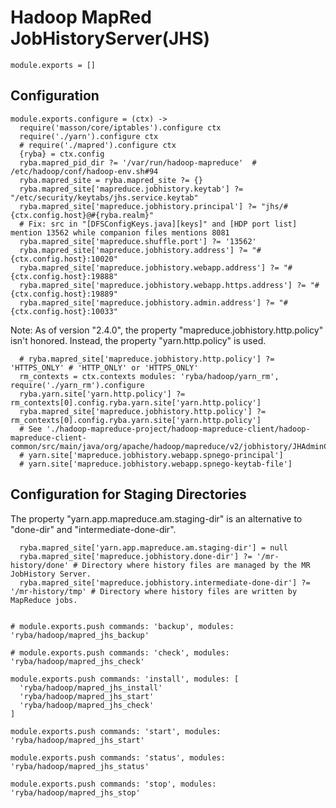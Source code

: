 
# Hadoop MapRed JobHistoryServer(JHS)

    module.exports = []

## Configuration

    module.exports.configure = (ctx) ->
      require('masson/core/iptables').configure ctx
      require('./yarn').configure ctx
      # require('./mapred').configure ctx
      {ryba} = ctx.config
      ryba.mapred_pid_dir ?= '/var/run/hadoop-mapreduce'  # /etc/hadoop/conf/hadoop-env.sh#94
      ryba.mapred_site = ryba.mapred_site ?= {}
      ryba.mapred_site['mapreduce.jobhistory.keytab'] ?= "/etc/security/keytabs/jhs.service.keytab"
      ryba.mapred_site['mapreduce.jobhistory.principal'] ?= "jhs/#{ctx.config.host}@#{ryba.realm}"
      # Fix: src in "[DFSConfigKeys.java][keys]" and [HDP port list] mention 13562 while companion files mentions 8081
      ryba.mapred_site['mapreduce.shuffle.port'] ?= '13562'
      ryba.mapred_site['mapreduce.jobhistory.address'] ?= "#{ctx.config.host}:10020"
      ryba.mapred_site['mapreduce.jobhistory.webapp.address'] ?= "#{ctx.config.host}:19888"
      ryba.mapred_site['mapreduce.jobhistory.webapp.https.address'] ?= "#{ctx.config.host}:19889"
      ryba.mapred_site['mapreduce.jobhistory.admin.address'] ?= "#{ctx.config.host}:10033"

Note: As of version "2.4.0", the property "mapreduce.jobhistory.http.policy"
isn't honored. Instead, the property "yarn.http.policy" is used.

      # ryba.mapred_site['mapreduce.jobhistory.http.policy'] ?= 'HTTPS_ONLY' # 'HTTP_ONLY' or 'HTTPS_ONLY'
      rm_contexts = ctx.contexts modules: 'ryba/hadoop/yarn_rm', require('./yarn_rm').configure
      ryba.yarn.site['yarn.http.policy'] ?= rm_contexts[0].config.ryba.yarn.site['yarn.http.policy']
      ryba.mapred_site['mapreduce.jobhistory.http.policy'] ?= rm_contexts[0].config.ryba.yarn.site['yarn.http.policy']
      # See './hadoop-mapreduce-project/hadoop-mapreduce-client/hadoop-mapreduce-client-common/src/main/java/org/apache/hadoop/mapreduce/v2/jobhistory/JHAdminConfig.java#158'
      # yarn.site['mapreduce.jobhistory.webapp.spnego-principal']
      # yarn.site['mapreduce.jobhistory.webapp.spnego-keytab-file']

## Configuration for Staging Directories

The property "yarn.app.mapreduce.am.staging-dir" is an alternative to "done-dir"
and "intermediate-done-dir".

      ryba.mapred_site['yarn.app.mapreduce.am.staging-dir'] = null
      ryba.mapred_site['mapreduce.jobhistory.done-dir'] ?= '/mr-history/done' # Directory where history files are managed by the MR JobHistory Server.
      ryba.mapred_site['mapreduce.jobhistory.intermediate-done-dir'] ?= '/mr-history/tmp' # Directory where history files are written by MapReduce jobs.


    # module.exports.push commands: 'backup', modules: 'ryba/hadoop/mapred_jhs_backup'

    # module.exports.push commands: 'check', modules: 'ryba/hadoop/mapred_jhs_check'

    module.exports.push commands: 'install', modules: [
      'ryba/hadoop/mapred_jhs_install'
      'ryba/hadoop/mapred_jhs_start'
      'ryba/hadoop/mapred_jhs_check'
    ]

    module.exports.push commands: 'start', modules: 'ryba/hadoop/mapred_jhs_start'

    module.exports.push commands: 'status', modules: 'ryba/hadoop/mapred_jhs_status'

    module.exports.push commands: 'stop', modules: 'ryba/hadoop/mapred_jhs_stop'





